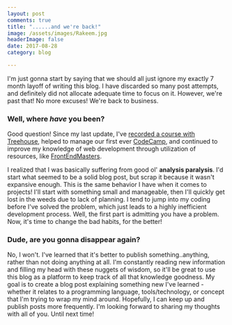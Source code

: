 ```yaml
---
layout: post
comments: true
title: "......and we're back!"
image: /assets/images/Rakeem.jpg
headerImage: false
date: 2017-08-28
category: blog

---
```


I'm just gonna start by saying that we should all just ignore my exactly 7 month layoff of writing this blog. <!--excerpt-stop-->I have discarded so many post attempts, and definitely did not allocate adequate time to focus on it. However, we're past that! No more excuses! We're back to business.

### Well, where _have_ you been?

Good question! Since my last update, I've [recorded a course with Treehouse](https://teamtreehouse.com/library/building-your-resume), helped to manage our first ever [CodeCamp](https://launchcode.org/codecamp-sfl), and continued to improve my knowledge of web development through utilization of resources, like [FrontEndMasters](https://frontendmasters.com).


I realized that I was basically suffering from good ol' **analysis paralysis**. I'd start what seemed to be a solid blog post, but scrap it because it wasn't expansive enough. This is the same behavior I have when it comes to projects! I'll start with something small and manageable, then I'll quickly get lost in the weeds due to lack of planning. I tend to jump into my coding before I've solved the problem, which just leads to a highly inefficient development process. Well, the first part is admitting you have a problem. Now, it's time to change the bad habits, for the better!

### Dude, are you gonna disappear again?

No, I won't. I've learned that it's better to publish something..anything, rather than not doing anything at all. I'm constantly reading new information and filling my head with these nuggets of wisdom, so it'll be great to use this blog as a platform to keep track of all that knowledge goodness. My goal is to create a blog post explaining something new I've learned - whether it relates to a programming language, tools/technology, or concept that I'm trying to wrap my mind around. Hopefully, I can keep up and publish posts more frequently. I'm looking forward to sharing my thoughts with all of you. Until next time!

